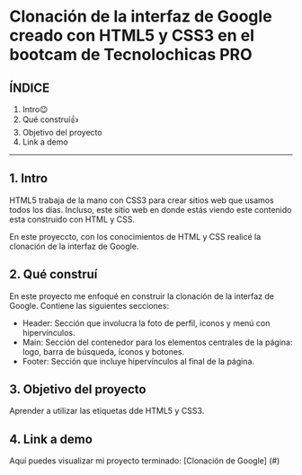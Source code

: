# Clonación de la interfaz de Google creado con HTML5 y CSS3 en el bootcam de Tecnolochicas PRO


## ÍNDICE 

1. Intro😉
2. Qué construí👍
3. Objetivo del proyecto
4. Link a demo

*****

## 1. Intro
HTML5 trabaja de la mano con CSS3 para crear sitios web que usamos todos los días. Incluso, este sitio web en donde estás viendo este contenido esta construido con HTML y CSS.

En este proyeccto, con los conocimientos de HTML y CSS realicé la clonación de la interfaz de Google.

## 2. Qué construí
En este proyecto me enfoqué en construir la clonación de la interfaz de Google.
Contiene las siguientes secciones:

* Header: Sección que involucra la foto de perfil, iconos y menú con hipervínculos.
* Main: Sección del contenedor para los elementos centrales de la página: logo, barra de búsqueda, íconos y botones.
* Footer: Sección que incluye hipervínculos al final de la página.

## 3. Objetivo del proyecto
Aprender a utilizar las etiquetas dde HTML5 y CSS3.

## 4. Link a demo
Aquí puedes visualizar mi proyecto terminado: [Clonación de Google] (#)
